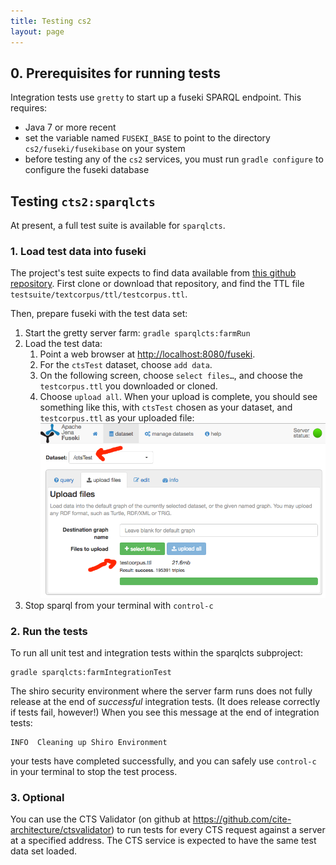 ```yaml
---
title: Testing cs2
layout: page
---
```




## 0. Prerequisites for running tests ##

Integration tests use `gretty` to start up a fuseki SPARQL endpoint.  This requires:


- Java 7 or more recent
- set the variable named `FUSEKI_BASE` to point to the directory `cs2/fuseki/fusekibase` on your system
- before testing any of the `cs2` services, you must run  `gradle configure` to configure the fuseki database

## Testing `cts2:sparqlcts` ##

At present, a full test suite is available for `sparqlcts`.



### 1. Load test data into fuseki

The project's test suite expects to find data available from [this github repository](https://github.com/cite-architecture/cite_test_ttl).  First clone or download that repository, and find the TTL file `testsuite/textcorpus/ttl/testcorpus.ttl`.

Then, prepare fuseki with the test data set:

1. Start the gretty server farm: `gradle sparqlcts:farmRun`
2. Load the test data:
    1. Point a web browser at <http://localhost:8080/fuseki>.
    2. For the `ctsTest` dataset,  choose `add data`.
    3. On the following screen, choose `select files…`, and choose the `testcorpus.ttl` you  downloaded or cloned.
    4. Choose `upload all`.  When your upload is complete, you should see something like this, with `ctsTest` chosen as your dataset, and `testcorpus.ttl` as your uploaded file: ![](imgs/fuseki-upload.png)
3. Stop sparql from your terminal with `control-c`






### 2. Run the tests ##

To run all unit test and integration tests within the sparqlcts subproject:


    gradle sparqlcts:farmIntegrationTest


The shiro security environment where the server farm runs does not fully release at the end of *successful* integration tests.  (It does release correctly if tests fail, however!)  When you see this message at the end of integration tests:

    INFO  Cleaning up Shiro Environment

your tests have completed successfully, and you can safely use  `control-c`  in your terminal to stop the test process.

### 3. Optional

You can use the CTS Validator (on github at <https://github.com/cite-architecture/ctsvalidator>) to run tests for every CTS request against a server at a specified address.  The CTS service is expected to have the same test data set loaded.
